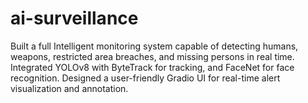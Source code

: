 # ai-surveillance
Built a full Intelligent monitoring system capable of detecting humans, weapons, restricted area breaches, and missing persons in real time. Integrated YOLOv8 with ByteTrack for tracking, and FaceNet for face recognition. Designed a user-friendly Gradio UI for real-time alert visualization and annotation.
